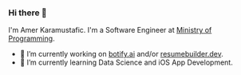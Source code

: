 ### Hi there 👋

I'm Amer Karamustafic. I'm a Software Engineer at [Ministry of Programming](https://github.com/ministryofprogramming).

- 🔭 I’m currently working on [botify.ai](https://www.botify.ai) and/or [resumebuilder.dev](https://www.resumebuilder.dev).
- 🌱 I’m currently learning Data Science and iOS App Development.
